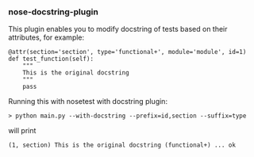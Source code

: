 ### nose-docstring-plugin

This plugin enables you to modify docstring of tests based on their attributes, for example:
```
@attr(section='section', type='functional+', module='module', id=1)
def test_function(self):
    """
    This is the original docstring
    """
    pass
```

Running this with nosetest with docstring plugin:

```> python main.py --with-docstring --prefix=id,section --suffix=type```

will print 

```(1, section) This is the original docstring (functional+) ... ok```



